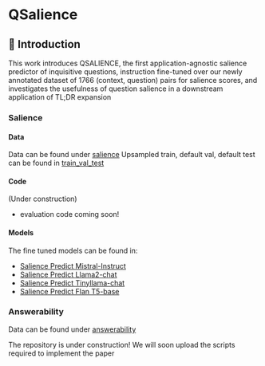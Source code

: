 # QSalience

## :star2: Introduction
This work introduces QSALIENCE, the first application-agnostic salience predictor of inquisitive questions, instruction fine-tuned over our newly annotated dataset of 1766 (context, question) pairs for salience scores, and investigates the usefulness of question salience in a downstream application of TL;DR expansion


### Salience

#### Data
Data can be found under [salience](./data/salience)
Upsampled train, default val, default test can be found in [train_val_test](./data/train_val_test)

#### Code
(Under construction)
- evaluation code coming soon!

#### Models
The fine tuned models can be found in:
- [Salience Predict Mistral-Instruct](lingchensanwen/mistral-ins-generation-best-balanced)
- [Salience Predict Llama2-chat](lingchensanwen/llama2-chat-generation-best-balanced)
- [Salience Predict Tinyllama-chat](lingchensanwen/tiny-llama-generation-best-balanced)
- [Salience Predict Flan T5-base](lingchensanwen/t5_model_1st)


### Answerability
Data can be found under [answerability](./data/answerability)



The repository is under construction! We will soon upload the scripts required to implement the paper
